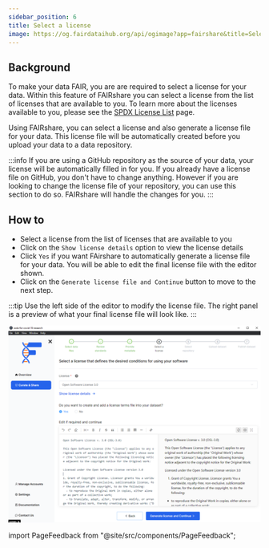 ```yaml
---
sidebar_position: 6
title: Select a license
image: https://og.fairdataihub.org/api/ogimage?app=fairshare&title=Select%20a%20license&description=Curate%20and%20Share%20%7C%20Workflows
---
```


## Background

To make your data FAIR, you are are required to select a license for your data. Within this feature of FAIRshare you can select a license from the list of licenses that are available to you. To learn more about the licenses available to you, please see the [SPDX License List](https://spdx.org/licenses/) page.

Using FAIRshare, you can select a license and also generate a license file for your data. This license file will be automatically created before you upload your data to a data repository.

:::info
If you are using a GitHub repository as the source of your data, your license will be automatically filled in for you. If you already have a license file on GitHub, you don't have to change anything. However if you are looking to change the license file of your repository, you can use this section to do so. FAIRshare will handle the changes for you.
:::

## How to

- Select a license from the list of licenses that are available to you
- Click on the `Show license details` option to view the license details
- Click `Yes` if you want FAirshare to automatically generate a license file for your data. You will be able to edit the final license file with the editor shown.
- Click on the `Generate license file and Continue` button to move to the next step.

:::tip
Use the left side of the editor to modify the license file. The right panel is a preview of what your final license file will look like.
:::

![](./images/selectLicense.png)

import PageFeedback from "@site/src/components/PageFeedback";

<PageFeedback />
